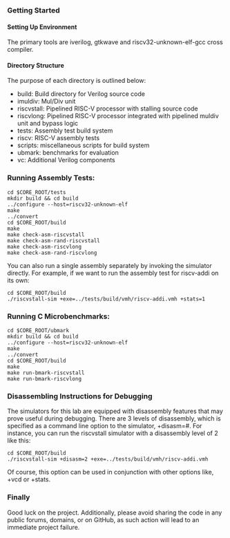 

### Getting Started

#### Setting Up Environment
The primary tools are iverilog, gtkwave and riscv32-unknown-elf-gcc cross compiler.

#### Directory Structure
The purpose of each directory is outlined below:
- build: Build directory for Verilog source code
- imuldiv: Mul/Div unit
- riscvstall: Pipelined RISC-V processor with stalling source code
- riscvlong: Pipelined RISC-V processor integrated with pipelined muldiv unit and bypass logic
- tests: Assembly test build system
- riscv: RISC-V assembly tests
- scripts: miscellaneous scripts for build system
- ubmark: benchmarks for evaluation
- vc: Additional Verilog components

### Running Assembly Tests:
```
cd $CORE_ROOT/tests
mkdir build && cd build
../configure --host=riscv32-unknown-elf
make
../convert
cd $CORE_ROOT/build
make
make check-asm-riscvstall
make check-asm-rand-riscvstall
make check-asm-riscvlong
make check-asm-rand-riscvlong
```

You can also run a single assembly separately by invoking the simulator
directly. For example, if we want to run the assembly test for riscv-addi on its
own:
```
cd $CORE_ROOT/build
./riscvstall-sim +exe=../tests/build/vmh/riscv-addi.vmh +stats=1
```

### Running C Microbenchmarks:
```
cd $CORE_ROOT/ubmark
mkdir build && cd build
../configure --host=riscv32-unknown-elf
make
../convert
cd $CORE_ROOT/build
make
make run-bmark-riscvstall
make run-bmark-riscvlong
```

### Disassembling Instructions for Debugging

The simulators for this lab are equipped with disassembly features that may
prove useful during debugging. There are 3 levels of disassembly, which is
specified as a command line option to the simulator, +disasm=#. For instance,
you can run the riscvstall simulator with a disassembly level of 2 like this:

```
cd $CORE_ROOT/build
./riscvstall-sim +disasm=2 +exe=../tests/build/vmh/riscv-addi.vmh
```
Of course, this option can be used in conjunction with other options like, +vcd
or +stats.

### Finally

Good luck on the project. Additionally, please avoid sharing the code in any
public forums, domains, or on GitHub, as such action will lead to an immediate
project failure.